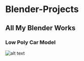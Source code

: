 # Blender-Projects
## All My Blender Works


### Low Poly Car Model
![alt text](https://github.com/aadarshraj4321/Blender-Projects/blob/main/all_models_render_image/lowPolyCarModel.png)

